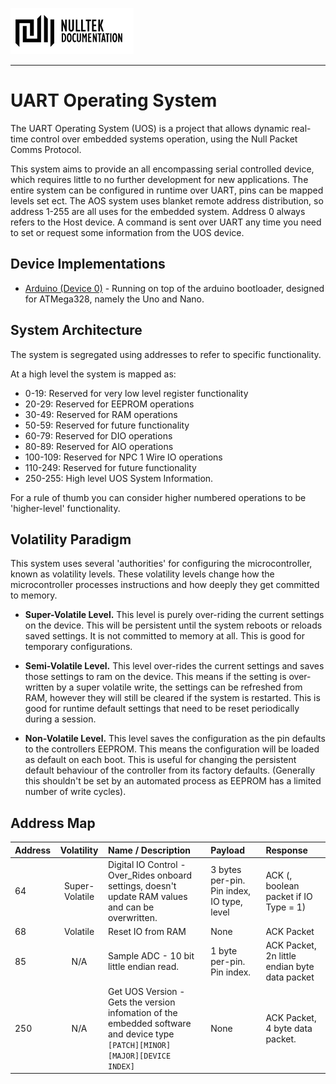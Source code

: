 [![NullTek Documentation](../../resources/NullTekDocumentationLogo.png)](https://creatingnull.github.io)

---

# UART Operating System

The UART Operating System (UOS) is a project that allows dynamic real-time control over embedded systems operation, using the Null Packet Comms Protocol.

This system aims to provide an all encompassing serial controlled device, which requires little to no further development for new applications. 
The entire system can be configured in runtime over UART, pins can be mapped levels set ect. 
The AOS system uses blanket remote address distribution, so address 1-255 are all uses for the embedded system. 
Address 0 always refers to the Host device. 
A command is sent over UART any time you need to set or request some information from the UOS device. 

## Device Implementations

* [Arduino (Device 0)](arduino.md) - Running on top of the arduino bootloader, designed for ATMega328, namely the Uno and Nano.

## System Architecture

The system is segregated using addresses to refer to specific functionality. 

At a high level the system is mapped as:

*   0-19: Reserved for very low level register functionality 
*   20-29: Reserved for EEPROM operations
*   30-49: Reserved for RAM operations
*   50-59: Reserved for future functionality
*   60-79: Reserved for DIO operations
*   80-89: Reserved for AIO operations
*   100-109: Reserved for NPC 1 Wire IO operations
*   110-249: Reserved for future functionality
*   250-255: High level UOS System Information.

For a rule of thumb you can consider higher numbered operations to be 'higher-level' functionality.

## Volatility Paradigm

This system uses several 'authorities' for configuring the microcontroller, known as volatility levels. 
These volatility levels change how the microcontroller processes instructions and how deeply they get committed to memory.

*   **Super-Volatile Level.** 
    This level is purely over-riding the current settings on the device. 
    This will be persistent until the system reboots or reloads saved settings. 
    It is not committed to memory at all. 
    This is good for temporary configurations. 
    
*   **Semi-Volatile Level.** 
    This level over-rides the current settings and saves those settings to ram on the device. 
    This means if the setting is over-written by a super volatile write, the settings can be refreshed from RAM, however they will still be cleared if the system is restarted. 
    This is good for runtime default settings that need to be reset periodically during a session.
    
*   **Non-Volatile Level.** 
    This level saves the configuration as the pin defaults to the controllers EEPROM. 
    This means the configuration will be loaded as default on each boot. 
    This is useful for changing the persistent default behaviour of the controller from its factory defaults. 
    (Generally this shouldn't be set by an automated process as EEPROM has a limited number of write cycles).

## Address Map

| Address | Volatility       | Name / Description                                                                                                           | Payload                                               | Response                                                        | 
| :------ | :--------------: | :--------------------------------------------------------------------------------------------------------------------------- | :---------------------------------------------------  | :-------------------------------------------------------------- |
| 64      | Super-Volatile   | Digital IO Control - Over_Rides onboard settings, doesn't update RAM values and can be overwritten.                          | 3 bytes per-pin. Pin index, IO type, level            | ACK (, boolean packet if IO Type = 1)                           |
| 68      | Volatile         | Reset IO from RAM                                                                                                            | None                                                  | ACK Packet                                                      |
| 85      | N/A              | Sample ADC - 10 bit little endian read.                                                                                      | 1 byte per-pin. Pin index.                            | ACK Packet, 2n little endian byte data packet                   |
| 250     | N/A              | Get UOS Version - Gets the version infomation of the embedded software and device type `[PATCH][MINOR][MAJOR][DEVICE INDEX]` | None                                                  | ACK Packet, 4 byte data packet.                                 |
